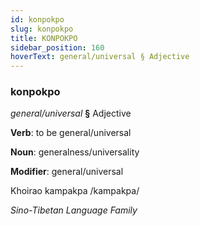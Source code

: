 ```yaml
---
id: konpokpo
slug: konpokpo
title: KONPOKPO
sidebar_position: 160
hoverText: general/universal § Adjective
---
```


### konpokpo

*general/universal* **§** Adjective

**Verb**: to be general/universal

**Noun**: generalness/universality

**Modifier**: general/universal

Khoirao kampakpa /kampakpa/

*Sino-Tibetan Language Family*